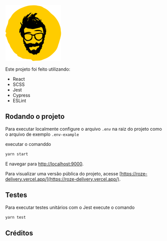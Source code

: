 ![Roze Delivery](src/assets/images/png/logo.png)

Este projeto foi feito utilizando:

- React
- SCSS
- Jest
- Cypress
- ESLint

## Rodando o projeto

Para executar localmente configure o arquivo ```.env``` na raiz do projeto como o arquivo de exemplo ``` .env-example ```

executar o comanddo

```bash
yarn start
```

E navegar para [http://localhost:9000](http://localhost:9000).

Para visualizar uma versão pública do projeto, acesse [https://roze-delivery.vercel.app/](https://roze-delivery.vercel.app/).

## Testes

Para executar testes unitários com o Jest execute o comando

```bash
yarn test
```


## Créditos

